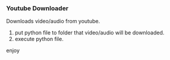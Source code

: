 ### Youtube Downloader
Downloads video/audio from youtube.

1) put python file to folder that video/audio will be downloaded.
2) execute python file.

enjoy
